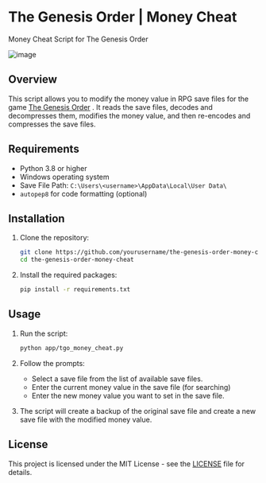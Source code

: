 # The Genesis Order | Money Cheat

Money Cheat Script for The Genesis Order

![image](https://github.com/user-attachments/assets/a0b82308-c03d-42d0-8a00-412ba8b48759)

## Overview

This script allows you to modify the money value in RPG save files for the game [The Genesis Order](https://store.steampowered.com/app/2553870/The_Genesis_Order/) . It reads the save files, decodes and decompresses them, modifies the money value, and then re-encodes and compresses the save files.

## Requirements

- Python 3.8 or higher
- Windows operating system
- Save File Path: `C:\Users\<username>\AppData\Local\User Data\`
- `autopep8` for code formatting (optional)

## Installation

1. Clone the repository:
    ```sh
    git clone https://github.com/yourusername/the-genesis-order-money-cheat.git
    cd the-genesis-order-money-cheat
    ```

2. Install the required packages:
    ```sh
    pip install -r requirements.txt
    ```

## Usage

1. Run the script:
    ```sh
    python app/tgo_money_cheat.py
    ```

2. Follow the prompts:
    - Select a save file from the list of available save files.
    - Enter the current money value in the save file (for searching)
    - Enter the new money value you want to set in the save file.

3. The script will create a backup of the original save file and create a new save file with the modified money value.

## License

This project is licensed under the MIT License - see the [LICENSE](https://github.com/nat236919/the-genesis-order-money-cheat/blob/main/LICENSE) file for details.
